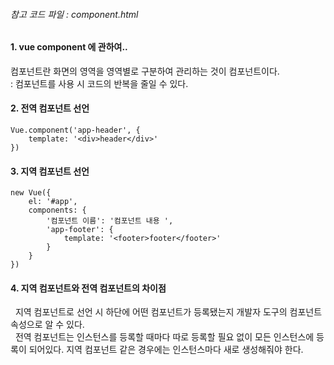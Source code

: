 ###### 참고 코드 파일 : component.html

#### 1. vue component 에 관하여..

컴포넌트란 화면의 영역을 영역별로 구분하여 관리하는 것이 컴포넌트이다. </br>
: 컴포넌트를 사용 시 코드의 반복을 줄일 수 있다. 

#### 2. 전역 컴포넌트 선언

```
Vue.component('app-header', {
    template: '<div>header</div>'
})
```

#### 3. 지역 컴포넌트 선언 

```
new Vue({
    el: '#app',
    components: {
        '컴포넌트 이름': '컴포넌트 내용 ',
        'app-footer': {
            template: '<footer>footer</footer>'
        }
    }
})
```

#### 4. 지역 컴포넌트와 전역 컴포넌트의 차이점 
&nbsp;  지역 컴포넌트로 선언 시 하단에 어떤 컴포넌트가 등록됐는지 개발자 도구의 컴포넌트 속성으로 알 수 있다. <br>
&nbsp; 전역 컴포넌트는 인스턴스를 등록할 때마다 따로 등록할 필요 없이 모든 인스턴스에 등록이 되어있다. 지역 컴포넌트 같은 경우에는 인스턴스마다 새로 생성해줘야 한다.